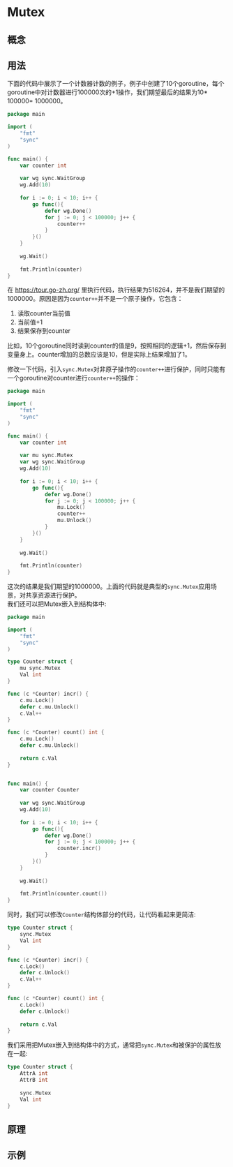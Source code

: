# Mutex
## 概念

## 用法
下面的代码中展示了一个计数器计数的例子，例子中创建了10个goroutine，每个goroutine中对计数器进行100000次的+1操作，我们期望最后的结果为10* 100000= 1000000。

```go
package main

import (
    "fmt"
    "sync"
)

func main() {
    var counter int
    
    var wg sync.WaitGroup
    wg.Add(10)
    
    for i := 0; i < 10; i++ {
        go func(){
			defer wg.Done()
            for j := 0; j < 100000; j++ {
                counter++
            }
        }()
    }
    
    wg.Wait()
    
    fmt.Println(counter)
}
```

在 https://tour.go-zh.org/ 里执行代码，执行结果为516264，并不是我们期望的1000000。原因是因为`counter++`并不是一个原子操作，它包含：

1. 读取counter当前值
2. 当前值+1
3. 结果保存到counter

比如，10个goroutine同时读到counter的值是9，按照相同的逻辑+1，然后保存到变量身上。counter增加的总数应该是10，但是实际上结果增加了1。

修改一下代码，引入`sync.Mutex`对非原子操作的`counter++`进行保护，同时只能有一个goroutine对counter进行`counter++`的操作：

```go
package main

import (
    "fmt"
    "sync"
)

func main() {
    var counter int
    
    var mu sync.Mutex
    var wg sync.WaitGroup
    wg.Add(10)
    
    for i := 0; i < 10; i++ {
        go func(){
			defer wg.Done()
            for j := 0; j < 100000; j++ {
				mu.Lock()
                counter++
				mu.Unlock()
            }
        }()
    }
    
    wg.Wait()
    
    fmt.Println(counter)
}
```
这次的结果是我们期望的1000000。上面的代码就是典型的`sync.Mutex`应用场景，对共享资源进行保护。  
我们还可以把Mutex嵌入到结构体中:

```go
package main

import (
    "fmt"
    "sync"
)

type Counter struct {
	mu sync.Mutex
	Val int
}

func (c *Counter) incr() {
	c.mu.Lock()
	defer c.mu.Unlock()
	c.Val++
}

func (c *Counter) count() int {
	c.mu.Lock()
	defer c.mu.Unlock()
	
	return c.Val
}


func main() {
	var counter Counter
    
    var wg sync.WaitGroup
    wg.Add(10)
    
    for i := 0; i < 10; i++ {
        go func(){
			defer wg.Done()
            for j := 0; j < 100000; j++ {
				counter.incr()
            }
        }()
    }
    
    wg.Wait()
    
    fmt.Println(counter.count())
}
```

同时，我们可以修改`Counter`结构体部分的代码，让代码看起来更简洁: 

```go
type Counter struct {
    sync.Mutex
    Val int
}

func (c *Counter) incr() {
    c.Lock()
    defer c.Unlock()
    c.Val++
}

func (c *Counter) count() int {
	c.Lock()
	defer c.Unlock()
	
	return c.Val
}
```

我们采用把Mutex嵌入到结构体中的方式，通常把`sync.Mutex`和被保护的属性放在一起:

```go
type Counter struct {
    AttrA int
    AttrB int
	
    sync.Mutex
    Val int
}
```

## 原理

## 示例

